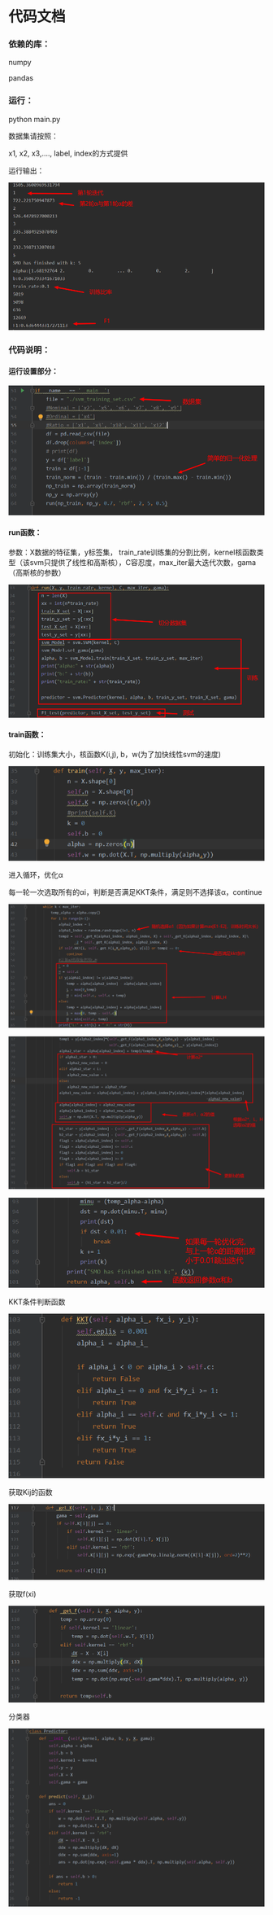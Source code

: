 # 代码文档

### 依赖的库：

numpy

pandas

### 运行：

python main.py

数据集请按照：

x1, x2, x3,...., label, index的方式提供

运行输出：

![image](https://github.com/yx0119/SVM/blob/master/image/1574489210464.png)

### 代码说明：

#### 运行设置部分：

![image](https://github.com/yx0119/SVM/blob/master/image/1574487535207.png)

#### run函数：

参数：X数据的特征集，y标签集， train_rate训练集的分割比例，kernel核函数类型（该svm只提供了线性和高斯核），C容忍度，max_iter最大迭代次数，gama（高斯核的参数）

![image](https://github.com/yx0119/SVM/blob/master/image/1574487825692.png)

#### train函数：

初始化：训练集大小，核函数K(i,j), b，w(为了加快线性svm的速度)

![image](https://github.com/yx0119/SVM/blob/master/image/1574487934704.png)

进入循环，优化α

每一轮一次选取所有的αi，判断是否满足KKT条件，满足则不选择该α，continue

![image](https://github.com/yx0119/SVM/blob/master/image/1574488453054.png)

![image](https://github.com/yx0119/SVM/blob/master/image/1574488609967.png)

![image](https://github.com/yx0119/SVM/blob/master/image/1574488701414.png)

KKT条件判断函数

![image](https://github.com/yx0119/SVM/blob/master/image/1574488732665.png)

获取Kij的函数

![image](https://github.com/yx0119/SVM/blob/master/image/1574488754798.png)

获取f(xi)

![image](https://github.com/yx0119/SVM/blob/master/image/1574488793267.png)

分类器

![image](https://github.com/yx0119/SVM/blob/master/image/1574488806847.png)
